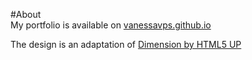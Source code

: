 #About  
My portfolio is available on [vanessavps.github.io](https://vanessavps.github.io/)

The design is an adaptation of [Dimension by HTML5 UP](https://html5up.net/dimension)

